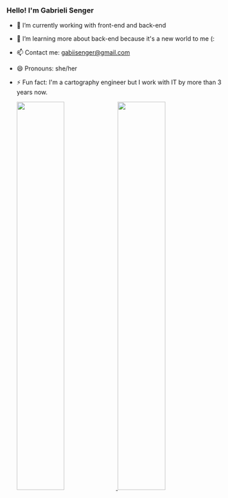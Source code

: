### Hello! I'm Gabrieli Senger


- 🔭 I’m currently working with front-end and back-end
- 🌱 I’m learning more about back-end because it's a new world to me (: 
- 📫 Contact me: gabiisenger@gmail.com
- 😄 Pronouns: she/her
- ⚡ Fun fact: I'm a cartography engineer but I work with IT by more than 3 years now.

  <div>
    <a href="https://github.com/GabiSenger" />
    <img width="48%" src="https://github-readme-stats.vercel.app/api?username=GabiSenger&show_icons=true&theme=dracula&include_all_commits=true&count_private=true" />
    <img width="48%" src="https://github-readme-stats.vercel.app/api/top-langs/?username=GabiSenger&theme=dracula&layout-compact&langs_count=10" />
  </div>
  
